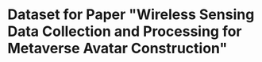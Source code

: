 # Dataset for Paper "Wireless Sensing Data Collection and Processing for Metaverse Avatar Construction"

